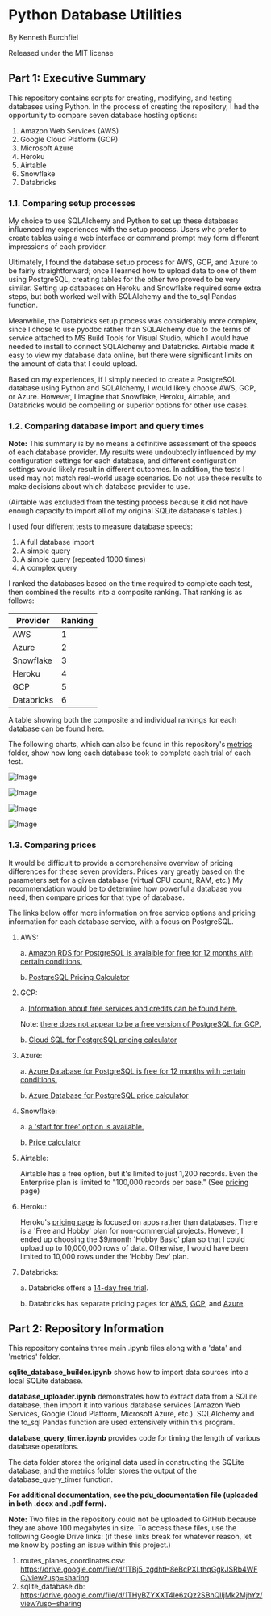 # Python Database Utilities

By Kenneth Burchfiel

Released under the MIT license

## Part 1: Executive Summary

This repository contains scripts for creating, modifying, and testing databases using Python. In the process of creating the repository, I had the opportunity to compare seven database hosting options: 
1. Amazon Web Services (AWS)
2. Google Cloud Platform (GCP)
3. Microsoft Azure
4. Heroku
5. Airtable
6. Snowflake
7. Databricks

### 1.1. Comparing setup processes

My choice to use SQLAlchemy and Python to set up these databases influenced my experiences with the setup process. Users who prefer to create tables using a web interface or command prompt may form different impressions of each provider.

Ultimately, I found the database setup process for AWS, GCP, and Azure to be fairly straightforward; once I learned how to upload data to one of them using PostgreSQL, creating tables for the other two proved to be very similar. Setting up databases on Heroku and Snowflake required some extra steps, but both worked well with SQLAlchemy and the to_sql Pandas function. 

Meanwhile, the Databricks setup process was considerably more complex, since I chose to use pyodbc rather than SQLAlchemy due to the terms of service attached to MS Build Tools for Visual Studio, which I would have needed to install to connect SQLAlchemy and Databricks. Airtable made it easy to view my database data online, but there were significant limits on the amount of data that I could upload.

Based on my experiences, if I simply needed to create a PostgreSQL database using Python and SQLAlchemy, I would likely choose AWS, GCP, or Azure. However, I imagine that Snowflake, Heroku, Airtable, and Databricks would be compelling or superior options for other use cases.

### 1.2. Comparing database import and query times

**Note:** This summary is by no means a definitive assessment of the speeds of each database provider. My results were undoubtedly influenced by my configuration settings for each database, and different configuration settings would likely result in different outcomes. In addition, the tests I used may not match real-world usage scenarios. Do not use these results to make decisions about which database provider to use.

(Airtable was excluded from the testing process because it did not have enough capacity to import all of my original SQLite database's tables.)

I used four different tests to measure database speeds:

1. A full database import
2. A simple query
3. A simple query (repeated 1000 times)
4. A complex query

I ranked the databases based on the time required to complete each test, then combined the results into a composite ranking. That ranking is as follows:

| Provider | Ranking | 
|-------|-------|
|AWS|1|
|Azure|2|
|Snowflake|3|
|Heroku|4|
|GCP|5|
|Databricks|6|

A table showing both the composite and individual rankings for each database can be found [here](https://github.com/kburchfiel/python_database_utilities/blob/master/metrics/overall_database_query_rankings.csv).


The following charts, which can also be found in this repository's [metrics](https://github.com/kburchfiel/python_database_utilities/tree/master/metrics) folder, show how long each database took to complete each trial of each test.

![Image](https://raw.githubusercontent.com/kburchfiel/python_database_utilities/master/metrics/full_import_time.png "Full import test")

![Image](https://raw.githubusercontent.com/kburchfiel/python_database_utilities/master/metrics/simple_query_results_1x.png "First simple query test")

![Image](https://raw.githubusercontent.com/kburchfiel/python_database_utilities/master/metrics/simple_query_results_1000x.png "Second simple query test")

![Image](https://raw.githubusercontent.com/kburchfiel/python_database_utilities/master/metrics/complex_query_time.png "Complex query test")

### 1.3. Comparing prices

It would be difficult to provide a comprehensive overview of pricing differences for these seven providers. Prices vary greatly based on the parameters set for a given database (virtual CPU count, RAM, etc.) My recommendation would be to determine how powerful a database you need, then compare prices for that type of database.

The links below offer more information on free service options and pricing information for each database service, with a focus on PostgreSQL.

1. AWS:
    
    a. [Amazon RDS for PostgreSQL is avaialble for free for 12 months with certain conditions.](https://aws.amazon.com/free/)

    b. [PostgreSQL Pricing Calculator](https://aws.amazon.com/rds/postgresql/pricing/)

2. GCP:

    a. [Information about free services and credits can be found here.](https://cloud.google.com/free)

    Note: [there does not appear to be a free version of PostgreSQL for GCP.](https://www.googlecloudcommunity.com/gc/Databases/Free-Tier-Postgres/td-p/168143)

    b. [Cloud SQL for PostgreSQL pricing calculator](https://cloud.google.com/sql/docs/postgres/pricing)


3. Azure:

    a. [Azure Database for PostgreSQL is free for 12 months with certain conditions.](https://azure.microsoft.com/en-us/pricing/free-services/)

    b. [Azure Database for PostgreSQL price calculator](https://azure.microsoft.com/en-us/pricing/details/postgresql/server/)

4. Snowflake:

    a. [a 'start for free' option is available.](https://signup.snowflake.com/)

    b. [Price calculator](https://www.snowflake.com/pricing/)


5. Airtable:

    Airtable has a free option, but it's limited to just 1,200 records. Even the Enterprise plan is limited to "100,000 records per base." (See [pricing](https://airtable.com/pricing) page)


6. Heroku:

    Heroku's [pricing page](https://www.heroku.com/pricing) is focused on apps rather than databases. There is a 'Free and Hobby' plan for non-commercial projects. However, I ended up choosing the $9/month 'Hobby Basic' plan so that I could upload up to 10,000,000 rows of data. Otherwise, I would have been limited to 10,000 rows under the 'Hobby Dev' plan.

7. Databricks:

    a. Databricks offers a [14-day free trial](https://databricks.com/try-databricks).

    b. Databricks has separate pricing pages for [AWS](https://databricks.com/product/aws-pricing), [GCP](https://databricks.com/product/gcp-pricing), and [Azure](https://databricks.com/product/azure-pricing).



## Part 2: Repository Information

This repository contains three main .ipynb files along with a 'data' and 'metrics' folder.

**sqlite_database_builder.ipynb** shows how to import data sources into a local SQLite database.

**database_uploader.ipynb** demonstrates how to extract data from a SQLite database, then import it into various database services (Amazon Web Services, Google Cloud Platform, Microsoft Azure, etc.). SQLAlchemy and the to_sql Pandas function are used extensively within this program.

**database_query_timer.ipynb** provides code for timing the length of various database operations.

The data folder stores the original data used in constructing the SQLite database, and the metrics folder stores the output of the database_query_timer function.

**For additional documentation, see the pdu_documentation file (uploaded in both .docx and .pdf form).**

**Note:** Two files in the repository could not be uploaded to GitHub because they are above 100 megabytes in size. To access these files, use the following Google Drive links: (if these links break for whatever reason, let me know by posting an issue within this project.)

1. routes_planes_coordinates.csv: https://drive.google.com/file/d/1TBj5_zgdhtH8eBcPXLthqGgkJSRb4WFC/view?usp=sharing
2. sqlite_database.db: https://drive.google.com/file/d/1THyBZYXXT4le6zQz2SBhQlIjMk2MjhYz/view?usp=sharing
